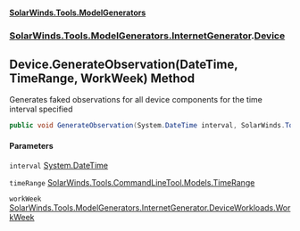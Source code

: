 #### [SolarWinds.Tools.ModelGenerators](index.md 'index')
### [SolarWinds.Tools.ModelGenerators.InternetGenerator](index.md#SolarWinds.Tools.ModelGenerators.InternetGenerator 'SolarWinds.Tools.ModelGenerators.InternetGenerator').[Device](Device.md 'SolarWinds.Tools.ModelGenerators.InternetGenerator.Device')

## Device.GenerateObservation(DateTime, TimeRange, WorkWeek) Method

Generates faked observations for all device components for the time interval specified

```csharp
public void GenerateObservation(System.DateTime interval, SolarWinds.Tools.CommandLineTool.Models.TimeRange timeRange, SolarWinds.Tools.ModelGenerators.InternetGenerator.DeviceWorkloads.WorkWeek workWeek);
```
#### Parameters

<a name='SolarWinds.Tools.ModelGenerators.InternetGenerator.Device.GenerateObservation(System.DateTime,SolarWinds.Tools.CommandLineTool.Models.TimeRange,SolarWinds.Tools.ModelGenerators.InternetGenerator.DeviceWorkloads.WorkWeek).interval'></a>

`interval` [System.DateTime](https://docs.microsoft.com/en-us/dotnet/api/System.DateTime 'System.DateTime')

<a name='SolarWinds.Tools.ModelGenerators.InternetGenerator.Device.GenerateObservation(System.DateTime,SolarWinds.Tools.CommandLineTool.Models.TimeRange,SolarWinds.Tools.ModelGenerators.InternetGenerator.DeviceWorkloads.WorkWeek).timeRange'></a>

`timeRange` [SolarWinds.Tools.CommandLineTool.Models.TimeRange](https://docs.microsoft.com/en-us/dotnet/api/SolarWinds.Tools.CommandLineTool.Models.TimeRange 'SolarWinds.Tools.CommandLineTool.Models.TimeRange')

<a name='SolarWinds.Tools.ModelGenerators.InternetGenerator.Device.GenerateObservation(System.DateTime,SolarWinds.Tools.CommandLineTool.Models.TimeRange,SolarWinds.Tools.ModelGenerators.InternetGenerator.DeviceWorkloads.WorkWeek).workWeek'></a>

`workWeek` [SolarWinds.Tools.ModelGenerators.InternetGenerator.DeviceWorkloads.WorkWeek](https://docs.microsoft.com/en-us/dotnet/api/SolarWinds.Tools.ModelGenerators.InternetGenerator.DeviceWorkloads.WorkWeek 'SolarWinds.Tools.ModelGenerators.InternetGenerator.DeviceWorkloads.WorkWeek')